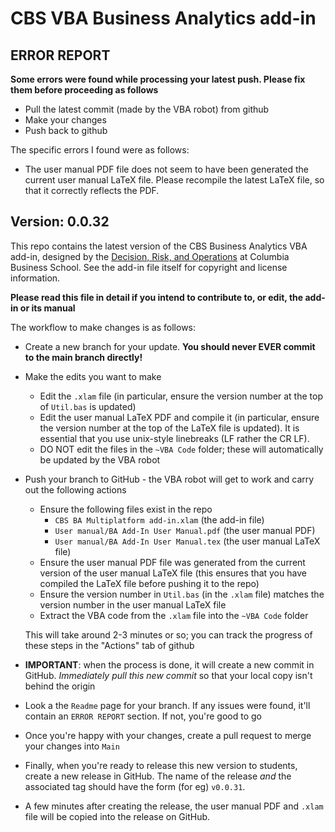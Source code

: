 # CBS VBA Business Analytics add-in
## ERROR REPORT
**Some errors were found while processing your latest push. Please fix them before proceeding as follows**
  - Pull the latest commit (made by the VBA robot) from github
  - Make your changes
  - Push back to github

The specific errors I found were as follows:
  - The user manual PDF file does not seem to have been generated the current user manual LaTeX file. Please recompile the latest LaTeX file, so that it correctly reflects the PDF.
## Version: 0.0.32
<!-- DO ***NOT*** EDIT ANYTHING ABOVE THIS LINE, INCLUDING THIS COMMENT -->

This repo contains the latest version of the CBS Business Analytics VBA add-in, designed by the [Decision, Risk, and Operations](https://academics.gsb.columbia.edu/phd/academics/dro) at Columbia Business School. See the add-in file itself for copyright and license information.

**Please read this file in detail if you intend to contribute to, or edit, the add-in or its manual**

The workflow to make changes is as follows:
  - Create a new branch for your update. **You should never EVER commit to the main branch directly!**
  - Make the edits you want to make
      - Edit the `.xlam` file (in particular, ensure the version number at the top of `Util.bas` is updated)
      - Edit the user manual LaTeX PDF and compile it (in particular, ensure the version number at the top of the LaTeX file is updated). It is essential that you use unix-style linebreaks (LF rather the CR LF).
      - DO NOT edit the files in the `~VBA Code` folder; these will automatically be updated by the VBA robot
  - Push your branch to GitHub - the VBA robot will get to work and carry out the following actions
      - Ensure the following files exist in the repo
         - `CBS BA Multiplatform add-in.xlam` (the add-in file)
         - `User manual/BA Add-In User Manual.pdf` (the user manual PDF)
         - `User manual/BA Add-In User Manual.tex` (the user manual LaTeX file)
      - Ensure the user manual PDF file was generated from the current version of the user manual LaTeX file (this ensures that you have compiled the LaTeX file before pushing it to the repo)
      - Ensure the version number in `Util.bas` (in the `.xlam` file) matches the version number in the user manual LaTeX file
      - Extract the VBA code from the `.xlam` file into the `~VBA Code` folder
    
    This will take around 2-3 minutes or so; you can track the progress of these steps in the "Actions" tab of github
  - **IMPORTANT**: when the process is done, it will create a new commit in GitHub. *Immediately pull this new commit* so that your local copy isn't behind the origin
  - Look a the `Readme` page for your branch. If any issues were found, it'll contain an `ERROR REPORT` section. If not, you're good to go
  - Once you're happy with your changes, create a pull request to merge your changes into `Main`
  - Finally, when you're ready to release this new version to students, create a new release in GitHub. The name of the release *and* the associated tag should have the form (for eg) `v0.0.31`.
  - A few minutes after creating the release, the user manual PDF and `.xlam` file will be copied into the release on GitHub.